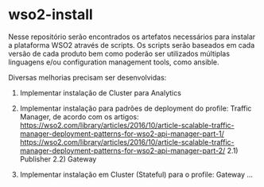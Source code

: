 # wso2-install
Nesse repositório serão encontrados os artefatos necessários para instalar a plataforma WSO2 através de scripts. Os scripts serão baseados em cada versão de cada produto bem como poderão ser utilizados múltiplas linguagens e/ou configuration management tools, como ansible.

Diversas melhorias precisam ser desenvolvidas:
1) Implementar instalação de Cluster para Analytics
2) Implementar instalação para padrões de deployment do profile: Traffic Manager, de acordo com os artigos:
https://wso2.com/library/articles/2016/10/article-scalable-traffic-manager-deployment-patterns-for-wso2-api-manager-part-1/
https://wso2.com/library/articles/2016/10/article-scalable-traffic-manager-deployment-patterns-for-wso2-api-manager-part-2/
  2.1) Publisher
  2.2) Gateway

3) Implementar instalação em Cluster (Stateful) para o profile: Gateway
...